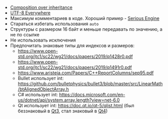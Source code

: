 * [Composition over inheritance](https://en.wikipedia.org/wiki/Composition_over_inheritance)
* [UTF-8 Everywhere](https://utf8everywhere.org)
* Максимум комментариев в коде.
  Хороший пример - [Serious Engine](https://github.com/Croteam-official/Serious-Engine)
* Стараться избегать использования `auto`
* Структуры с размером 16 байт и меньше передавать по значению, а не по ссылке
* Не использовать исключения
* Предпочитать знаковые типы для индексов и размеров:
  * https://www.open-std.org/jtc1/sc22/wg21/docs/papers/2019/p1428r0.pdf
  * https://www.open-std.org/jtc1/sc22/wg21/docs/papers/2019/p1491r0.pdf
  * https://www.aristeia.com/Papers/C++ReportColumns/sep95.pdf
  * Bullet использует int: https://github.com/bulletphysics/bullet3/blob/master/src/LinearMath/btAlignedObjectArray.h
  * C# использует int: https://docs.microsoft.com/en-us/dotnet/api/system.array.length?view=net-6.0
  * Qt использует int: https://doc.qt.io/qt-5/qlist.html
    (был беззнаковый в [Qt3](https://doc.qt.io/archives/3.3/qvaluevector.html#size_type),
    стал знаковый в [Qt4](https://doc.qt.io/archives/4.3/qvector.html#size_type-typedef))
